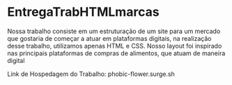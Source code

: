 # EntregaTrabHTMLmarcas

Nossa trabalho consiste em um estruturação de um site para um mercado que gostaria de começar a atuar em plataformas digitais, 
na realização desse trabalho, utilizamos apenas HTML e CSS. Nosso layout foi inspirado nas principais plataformas de compras de alimentos, que atuam de maneira digital 

Link de Hospedagem do Trabalho: 
  phobic-flower.surge.sh
